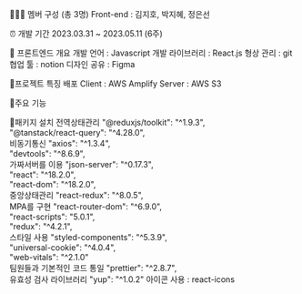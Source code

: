 🏃🏻‍♂️ 멤버 구성 (총 3명)
Front-end : 김지호, 박지혜, 정은선

⏰ 개발 기간
2023.03.31 ~ 2023.05.11 (6주)

📝 프론트엔드 개요
개발 언어 : Javascript
개발 라이브러리 : React.js
형상 관리 : git
협업 툴 : notion
디자인 공유 : Figma

🐷프로젝트 특징
배포
Client : AWS Amplify
Server : AWS S3

🔧주요 기능

🔧패키지 설치
전역상태관리 "@reduxjs/toolkit": "^1.9.3", <br />
"@tanstack/react-query": "^4.28.0", <br />
비동기통신 "axios": "^1.3.4", <br />
"devtools": "^8.6.9", <br />
가짜서버를 이용 "json-server": "^0.17.3", <br />
"react": "^18.2.0", <br />
"react-dom": "^18.2.0", <br />
중앙상태관리 "react-redux": "^8.0.5", <br />
MPA를 구현 "react-router-dom": "^6.9.0", <br />
"react-scripts": "5.0.1", <br />
"redux": "^4.2.1", <br />
스타일 사용 "styled-components": "^5.3.9", <br />
"universal-cookie": "^4.0.4", <br />
"web-vitals": "^2.1.0" <br />
팀원들과 기본적인 코드 통일 "prettier": "^2.8.7", <br />
유효성 검사 라이브러리 "yup": "^1.0.2"
아이콘 사용 : react-icons
